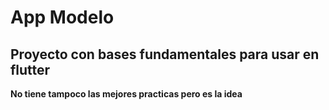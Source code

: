 # App Modelo

## Proyecto con bases fundamentales para usar en flutter

**No tiene tampoco las mejores practicas pero es la idea**
